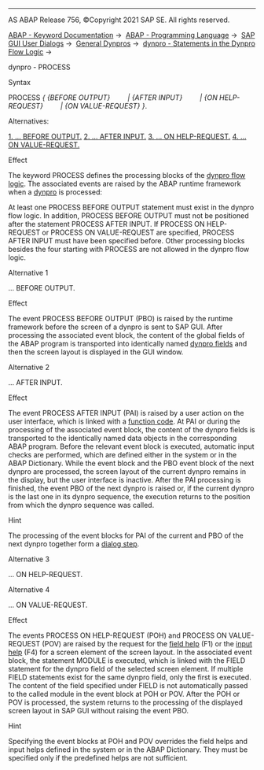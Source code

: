   

* * *

AS ABAP Release 756, ©Copyright 2021 SAP SE. All rights reserved.

[ABAP - Keyword Documentation](javascript:call_link\('abenabap.htm'\)) →  [ABAP - Programming Language](javascript:call_link\('abenabap_reference.htm'\)) →  [SAP GUI User Dialogs](javascript:call_link\('abenabap_screens.htm'\)) →  [General Dynpros](javascript:call_link\('abenabap_dynpros.htm'\)) →  [dynpro - Statements in the Dynpro Flow Logic](javascript:call_link\('abenabap_dynpros_dynpro_statements.htm'\)) → 

dynpro - PROCESS

Syntax

PROCESS *{* *{*BEFORE OUTPUT*}*
        *|* *{*AFTER INPUT*}*
        *|* *{*ON HELP-REQUEST*}*
        *|* *{*ON VALUE-REQUEST*}* *}*.

Alternatives:

[1\. ... BEFORE OUTPUT.](#!ABAP_ALTERNATIVE_1@1@)
[2\. ... AFTER INPUT.](#!ABAP_ALTERNATIVE_2@2@)
[3\. ... ON HELP-REQUEST.](#!ABAP_ALTERNATIVE_3@3@)
[4\. ... ON VALUE-REQUEST.](#!ABAP_ALTERNATIVE_4@4@)

Effect

The keyword PROCESS defines the processing blocks of the [dynpro flow logic](javascript:call_link\('abendynpro_flow_logic_glosry.htm'\) "Glossary Entry"). The associated events are raised by the ABAP runtime framework when a [dynpro](javascript:call_link\('abendynpro_glosry.htm'\) "Glossary Entry") is processed:

At least one PROCESS BEFORE OUTPUT statement must exist in the dynpro flow logic. In addition, PROCESS BEFORE OUTPUT must not be positioned after the statement PROCESS AFTER INPUT. If PROCESS ON HELP-REQUEST or PROCESS ON VALUE-REQUEST are specified, PROCESS AFTER INPUT must have been specified before. Other processing blocks besides the four starting with PROCESS are not allowed in the dynpro flow logic.

Alternative 1   

... BEFORE OUTPUT.

Effect

The event PROCESS BEFORE OUTPUT (PBO) is raised by the runtime framework before the screen of a dynpro is sent to SAP GUI. After processing the associated event block, the content of the global fields of the ABAP program is transported into identically named [dynpro fields](javascript:call_link\('abendynpro_field_glosry.htm'\) "Glossary Entry") and then the screen layout is displayed in the GUI window.

Alternative 2   

... AFTER INPUT.

Effect

The event PROCESS AFTER INPUT (PAI) is raised by a user action on the user interface, which is linked with a [function code](javascript:call_link\('abenfunction_code_glosry.htm'\) "Glossary Entry"). At PAI or during the processing of the associated event block, the content of the dynpro fields is transported to the identically named data objects in the corresponding ABAP program. Before the relevant event block is executed, automatic input checks are performed, which are defined either in the system or in the ABAP Dictionary. While the event block and the PBO event block of the next dynpro are processed, the screen layout of the current dynpro remains in the display, but the user interface is inactive. After the PAI processing is finished, the event PBO of the next dynpro is raised or, if the current dynpro is the last one in its dynpro sequence, the execution returns to the position from which the dynpro sequence was called.

Hint

The processing of the event blocks for PAI of the current and PBO of the next dynpro together form a [dialog step](javascript:call_link\('abendialog_step_glosry.htm'\) "Glossary Entry").

Alternative 3   

... ON HELP-REQUEST.

Alternative 4   

... ON VALUE-REQUEST.

Effect

The events PROCESS ON HELP-REQUEST (POH) and PROCESS ON VALUE-REQUEST (POV) are raised by the request for the [field help](javascript:call_link\('abenfield_help_glosry.htm'\) "Glossary Entry") (F1) or the [input help](javascript:call_link\('abeninput_help_glosry.htm'\) "Glossary Entry") (F4) for a screen element of the screen layout. In the associated event block, the statement MODULE is executed, which is linked with the FIELD statement for the dynpro field of the selected screen element. If multiple FIELD statements exist for the same dynpro field, only the first is executed. The content of the field specified under FIELD is not automatically passed to the called module in the event block at POH or POV. After the POH or POV is processed, the system returns to the processing of the displayed screen layout in SAP GUI without raising the event PBO.

Hint

Specifying the event blocks at POH and POV overrides the field helps and input helps defined in the system or in the ABAP Dictionary. They must be specified only if the predefined helps are not sufficient.
